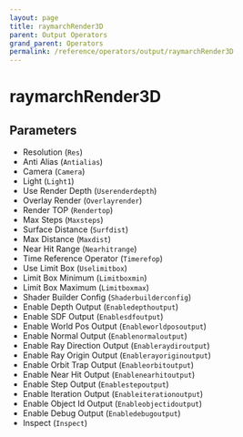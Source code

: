```yaml
---
layout: page
title: raymarchRender3D
parent: Output Operators
grand_parent: Operators
permalink: /reference/operators/output/raymarchRender3D
---
```


# raymarchRender3D

## Parameters

* Resolution (`Res`)
* Anti Alias (`Antialias`)
* Camera (`Camera`)
* Light (`Light1`)
* Use Render Depth (`Userenderdepth`)
* Overlay Render (`Overlayrender`)
* Render TOP (`Rendertop`)
* Max Steps (`Maxsteps`)
* Surface Distance (`Surfdist`)
* Max Distance (`Maxdist`)
* Near Hit Range (`Nearhitrange`)
* Time Reference Operator (`Timerefop`)
* Use Limit Box (`Uselimitbox`)
* Limit Box Minimum (`Limitboxmin`)
* Limit Box Maximum (`Limitboxmax`)
* Shader Builder Config (`Shaderbuilderconfig`)
* Enable Depth Output (`Enabledepthoutput`)
* Enable SDF Output (`Enablesdfoutput`)
* Enable World Pos Output (`Enableworldposoutput`)
* Enable Normal Output (`Enablenormaloutput`)
* Enable Ray Direction Output (`Enableraydiroutput`)
* Enable Ray Origin Output (`Enablerayoriginoutput`)
* Enable Orbit Trap Output (`Enableorbitoutput`)
* Enable Near Hit Output (`Enablenearhitoutput`)
* Enable Step Output (`Enablestepoutput`)
* Enable Iteration Output (`Enableiterationoutput`)
* Enable Object Id Output (`Enableobjectidoutput`)
* Enable Debug Output (`Enabledebugoutput`)
* Inspect (`Inspect`)
